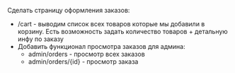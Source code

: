 Сделать страницу оформления заказов:
- /cart - выводим список всех товаров которые мы добавили в корзину. Есть возможность задать количество товаров + детальную инфу по заказу
- Добавить функционал просмотра заказов для админа:
  - admin/orders - просмотр всех заказов
  - admin/orders/{id} - просмотр заказа